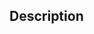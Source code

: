 <!-- Use a descriptive title, prefix it with [FIX], [FEATURE] or [ENHANCEMENT] if applicable (use only one) -->

## Description 
<!-- Write a detailed description of your changes/additions here -->
<!-- If your PR resolves an issue, please state "Resolves #(issue number)" to help maintainers process it faster -->
<!-- If you think your PR will cause breaking changes, require changes in the documentation etc, please be so kind as to explain what, where and how -->
<!-- Please make sure to read and follow the [Contribution guidelines](repoURL/blob/master/CONTRIBUTING.md), failing to do so will result in your PR getting closed -->
